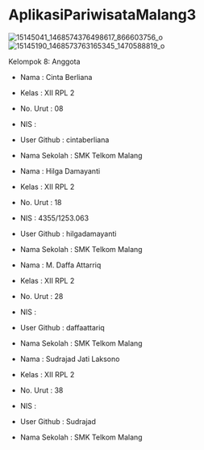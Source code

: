 # AplikasiPariwisataMalang3

![15145041_1468574376498617_866603756_o](https://cloud.githubusercontent.com/assets/22041608/20464652/d630a282-af7d-11e6-8197-4b9d6d8d81c3.png)
![15145190_1468573763165345_1470588819_o](https://cloud.githubusercontent.com/assets/22041608/20464651/d6010cfc-af7d-11e6-8010-ceee7272f625.png)

 Kelompok 8:
 Anggota
- Nama 		     : Cinta Berliana
- Kelas		     : XII RPL 2
- No. Urut     : 08
- NIS          : 
- User Github  : cintaberliana
- Nama Sekolah : SMK Telkom Malang
 
- Nama 		     : Hilga Damayanti 
- Kelas		     : XII RPL 2
- No. Urut     : 18 
- NIS          : 4355/1253.063
- User Github  : hilgadamayanti
- Nama Sekolah : SMK Telkom Malang

- Nama 		     : M. Daffa Attarriq
- Kelas		     : XII RPL 2
- No. Urut     : 28 
- NIS          : 
- User Github  : daffaattariq
- Nama Sekolah : SMK Telkom Malang

- Nama 		     : Sudrajad Jati Laksono
- Kelas		     : XII RPL 2
- No. Urut     : 38 
- NIS          : 
- User Github  : Sudrajad
- Nama Sekolah : SMK Telkom Malang
